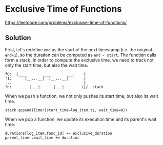 # Exclusive Time of Functions

https://leetcode.com/problems/exclusive-time-of-functions/

## Solution

First, let's redefine `end` as the start of the next timestamp (i.e. the original `end+1`), so the duration can be
computed as `end - start`. The function calls form a stack. In order to compute the exclusive time, we need to track not
only the start time, but also the wait time.

```
f0:  |____       ____       ___|    |
f1:      |__...__|  |__...__|       |
...                                 |
fn:        |___|      |___|        \|/  stack
```

When we push a function, we not only pushes its start time, but also its wait time.

```
stack.append(Timer(start_time=log_item.ts, wait_time=0))
```

When we pop a function, we update its execution time and its parent's wait time.

```
durations[log_item.func_id] += exclusive_duration
parent_timer.wait_time += duration
```
